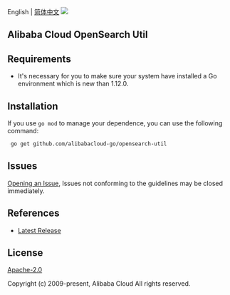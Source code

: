 English | [简体中文](README-CN.md)
![](https://aliyunsdk-pages.alicdn.com/icons/AlibabaCloud.svg)

## Alibaba Cloud OpenSearch Util

## Requirements
- It's necessary for you to make sure your system have installed a Go environment which is new than 1.12.0.

## Installation
If you use `go mod` to manage your dependence, you can use the following command:

```sh
 go get github.com/alibabacloud-go/opensearch-util
```

## Issues
[Opening an Issue](https://github.com/aliyun/alibabacloud-opensearch-sdk/issues/new), Issues not conforming to the guidelines may be closed immediately.

## References
* [Latest Release](https://github.com/aliyun/alibabacloud-opensearch-sdk)

## License
[Apache-2.0](http://www.apache.org/licenses/LICENSE-2.0)

Copyright (c) 2009-present, Alibaba Cloud All rights reserved.